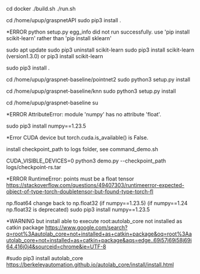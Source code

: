 cd docker 
./build.sh
./run.sh

cd /home/upup/graspnetAPI
sudo pip3 install .

*ERROR
python setup.py egg_info did not run successfully.
use 'pip install scikit-learn' rather than 'pip install sklearn'

sudo apt update
sudo pip3 uninstall scikit-learn
sudo pip3 install scikit-learn (version1.3.0)
or 
pip3 install scikit-learn

sudo pip3 install .

cd /home/upup/graspnet-baseline/pointnet2
sudo python3 setup.py install

cd /home/upup/graspnet-baseline/knn
sudo python3 setup.py install

cd /home/upup/graspnet-baseline
su

*ERROR
AttributeError: module 'numpy' has no attribute 'float'.

sudo pip3 install numpy==1.23.5

*Error
CUDA device but torch.cuda.is_available() is False.

install checkpoint_path to logs folder, see command_demo.sh

CUDA_VISIBLE_DEVICES=0 python3 demo.py --checkpoint_path logs/checkpoint-rs.tar

*ERROR
RuntimeError: points must be a float tensor
https://stackoverflow.com/questions/49407303/runtimeerror-expected-object-of-type-torch-doubletensor-but-found-type-torch-fl

np.float64 change back to np.float32 (if numpy==1.23.5)
(if numpy==1.24 np.float32 is deprecated)
sudo pip3 install numpy==1.23.5

*WARNING but install able to execute
root:autolab_core not installed as catkin package
https://www.google.com/search?q=root%3Aautolab_core+not+installed+as+catkin+package&oq=root%3Aautolab_core+not+installed+as+catkin+package&aqs=edge..69i57j69i58j69i64.416j0j4&sourceid=chrome&ie=UTF-8

<!-- cd /home/upup/graspnet-baseline/
mkdir src
git clone https://github.com/BerkeleyAutomation/autolab_core.git
vim package.xml
change 1.1.0 to 1.1.1
cd /home/upup/graspnet-baseline/
catkin_make
. devel/setup.bash -->

#sudo pip3 install autolab_core
https://berkeleyautomation.github.io/autolab_core/install/install.html




<!-- 

sudo apt install software-properties-common
sudo add-apt-repository ppa:deadsnakes/ppa -y
sudo apt install -y python3.9

sudo update-alternatives --install /usr/bin/python3 python3 /usr/bin/python3.8 2
sudo update-alternatives --install /usr/bin/python3 python3 /usr/bin/python3.9 3





mv tolerance.tar /home/upup/graspnet-baseline/dataset
cd /home/upup/graspnet-baseline/dataset
sudo tar -xvf tolerance.tar

cd /home/upup/graspnet-baseline
sudo mkdir -p data/Benchmark/graspnet/grasp_label
cd /home/upup/graspnet-baseline/dataset
sudo vim command_generate_tolerance_label.sh 
python3 generate_tolerance_label.py --dataset_root /home/upup/graspnet-baseline/data/Benchmark/graspnet --num_workers 50
:wq!
sh command_generate_tolerance_label.sh
 -->
